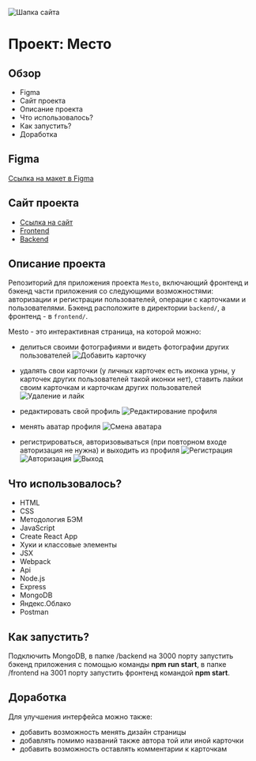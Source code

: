 ![Шапка сайта](./frontend/src/redme/images/redme/redme__header.png)

# Проект: Место

## Обзор

* Figma
* Сайт проекта
* Описание проекта
* Что использовалось?
* Как запустить?
* Доработка

## **Figma**

[Ссылка на макет в Figma](https://www.figma.com/file/2cn9N9jSkmxD84oJik7xL7/JavaScript.-Sprint-4?node-id=0%3A1)

## **Сайт проекта**

* [Ссылка на сайт](https://frantsuzovatamara.github.io/react-mesto-auth/)
* [Frontend](https://mesto.by.frantsuzova.t.p.nomoredomains.work)
* [Backend](https://api.mesto.by.frantsuzova.nomoredomains.work)

## **Описание проекта**

Репозиторий для приложения проекта `Mesto`, включающий фронтенд и бэкенд части приложения со следующими возможностями: авторизации и регистрации пользователей, операции с карточками и пользователями. Бэкенд расположите в директории `backend/`, а фронтенд - в `frontend/`.

Mesto - это интерактивная страница, на которой можно:

* делиться своими фотографиями и видеть фотографии других пользователей
![Добавить карточку](./frontend/src/redme/images/redme/readme__add-card.png)

* удалять свои карточки (у личных карточек есть иконка урны, у карточек других пользователей такой иконки нет), ставить лайки своим карточкам и карточкам других пользователей
![Удаление и лайк](./frontend/src/redme/images/redme/readme__like-and-delete.gif)

* редактировать свой профиль
![Редактирование профиля](./frontend/src/redme/images/redme/readme__change-profile.png)

* менять аватар профиля
![Смена аватара](./frontend/src/redme/images/redme/redme__change-avatar.png)

* регистрироваться, авторизовываться (при повторном входе авторизация не нужна) и выходить из профиля
![Регистрация](./frontend/src/redme/images/redme/readme__sign-up.png)
![Авторизация](./frontend/src/redme/images/redme/readne__sign-in.png)
![Выход](./frontend/src/redme/images/redme/readme__sign-out.gif)

## **Что использовалось?**

* HTML
* CSS
* Методология БЭМ
* JavaScript
* Create React App
* Хуки и классовые элементы
* JSX
* Webpack
* Api
* Node.js
* Express
* MongoDB
* Яндекс.Облако
* Postman

## **Как запустить?**

Подключить MongoDB, в папке /backend на 3000 порту запустить бэкенд приложения с помощью команды **npm run start**, в папке /frontend на 3001 порту запустить фронтенд командой **npm start**.

## **Доработка**

Для улучшения интерфейса можно также: 

* добавить возможность менять дизайн страницы
* добавлять помимо названий также автора той или иной карточки
* добавить возможность оставлять комментарии к карточкам
